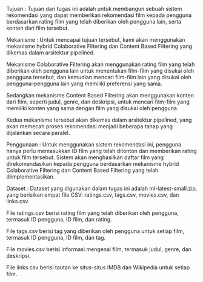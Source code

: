 Tujuan :
Tujuan dari tugas ini adalah untuk membangun sebuah sistem rekomendasi yang dapat memberikan rekomendasi film kepada pengguna berdasarkan rating film yang telah diberikan oleh pengguna lain, serta konten dari film tersebut.

Mekanisme :
Untuk mencapai tujuan tersebut, kami akan menggunakan mekanisme hybrid Colaborative Filtering dan Content Based Filtering yang dikemas dalam arsitektur pipelined.

Mekanisme Colaborative Filtering akan menggunakan rating film yang telah diberikan oleh pengguna lain untuk menentukan film-film yang disukai oleh pengguna tersebut, dan kemudian mencari film-film lain yang disukai oleh pengguna-pengguna lain yang memiliki preferensi yang sama.

Sedangkan mekanisme Content Based Filtering akan menggunakan konten dari film, seperti judul, genre, dan deskripsi, untuk mencari film-film yang memiliki konten yang sama dengan film yang disukai oleh pengguna.

Kedua mekanisme tersebut akan dikemas dalam arsitektur pipelined, yang akan memecah proses rekomendasi menjadi beberapa tahap yang dijalankan secara paralel.

Penggunaan :
Untuk menggunakan sistem rekomendasi ini, pengguna hanya perlu memasukkan ID film yang telah ditonton dan memberikan rating untuk film tersebut. Sistem akan menghasilkan daftar film yang direkomendasikan kepada pengguna berdasarkan mekanisme hybrid Colaborative Filtering dan Content Based Filtering yang telah diimplementasikan.

Dataset :
Dataset yang digunakan dalam tugas ini adalah ml-latest-small.zip, yang berisikan empat file CSV: ratings.csv, tags.csv, movies.csv, dan links.csv.

File ratings.csv berisi rating film yang telah diberikan oleh pengguna, termasuk ID pengguna, ID film, dan rating.

File tags.csv berisi tag yang diberikan oleh pengguna untuk setiap film, termasuk ID pengguna, ID film, dan tag.

File movies.csv berisi informasi mengenai film, termasuk judul, genre, dan deskripsi.

File links.csv berisi tautan ke situs-situs IMDB dan Wikipedia untuk setiap film.
